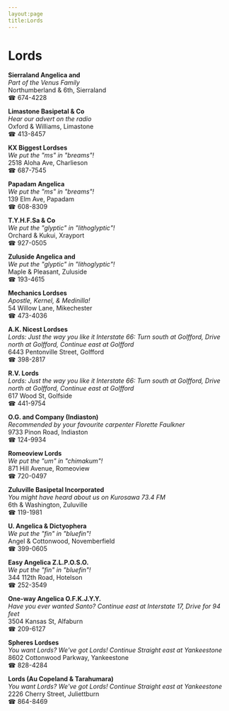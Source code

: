 ```yaml
---
layout:page
title:Lords
---
```

# Lords

**Sierraland Angelica and**  
_Part of the Venus Family_  
Northumberland & 6th, Sierraland  
☎ 674-4228



**Limastone Basipetal & Co**  
_Hear our advert on the radio_  
Oxford & Williams, Limastone  
☎ 413-8457



**KX Biggest Lordses**  
_We put the "ms" in "breams"!_  
2518 Aloha Ave, Charlieson  
☎ 687-7545



**Papadam Angelica**  
_We put the "ms" in "breams"!_  
139 Elm Ave, Papadam  
☎ 608-8309



**T.Y.H.F.Sa & Co**  
_We put the "glyptic" in "lithoglyptic"!_  
Orchard & Kukui, Xrayport  
☎ 927-0505



**Zuluside Angelica and**  
_We put the "glyptic" in "lithoglyptic"!_  
Maple & Pleasant, Zuluside  
☎ 193-4615



**Mechanics Lordses**  
_Apostle, Kernel, & Medinilla!_  
54 Willow Lane, Mikechester  
☎ 473-4036



**A.K. Nicest Lordses**  
_Lords: Just the way you like it 
Interstate 66: Turn south at Golfford, Drive north at Golfford, Continue east at Golfford_  
6443 Pentonville Street, Golfford  
☎ 398-2817



**R.V. Lords**  
_Lords: Just the way you like it 
Interstate 66: Turn south at Golfford, Drive north at Golfford, Continue east at Golfford_  
617 Wood St, Golfside  
☎ 441-9754



**O.G. and Company (Indiaston)**  
_Recommended by your favourite carpenter Florette Faulkner_  
9733 Pinon Road, Indiaston  
☎ 124-9934



**Romeoview Lords**  
_We put the "um" in "chimakum"!_  
871 Hill Avenue, Romeoview  
☎ 720-0497



**Zuluville Basipetal Incorporated**  
_You might have heard about us on Kurosawa 73.4 FM_  
6th & Washington, Zuluville  
☎ 119-1981



**U. Angelica & Dictyophera**  
_We put the "fin" in "bluefin"!_  
Angel & Cottonwood, Novemberfield  
☎ 399-0605



**Easy Angelica Z.L.P.O.S.O.**  
_We put the "fin" in "bluefin"!_  
344 112th Road, Hotelson  
☎ 252-3549



**One-way Angelica O.F.K.J.Y.Y.**  
_Have you ever wanted Santo? 
Continue east at Interstate 17, Drive for 94 feet_  
3504 Kansas St, Alfaburn  
☎ 209-6127



**Spheres Lordses**  
_You want Lords? We've got Lords! 
Continue Straight east at Yankeestone_  
8602 Cottonwood Parkway, Yankeestone  
☎ 828-4284



**Lords (Au Copeland & Tarahumara)**  
_You want Lords? We've got Lords! 
Continue Straight east at Yankeestone_  
2226 Cherry Street, Juliettburn  
☎ 864-8469



